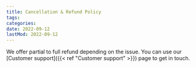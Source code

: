 ```yaml
---
title: Cancellation & Refund Policy
tags:
categories:
date: 2022-09-12
lastMod: 2022-09-12
---
```

We offer partial to full refund depending on the issue. You can use our [Customer support]({{< ref "Customer support" >}}) page to get in touch.
